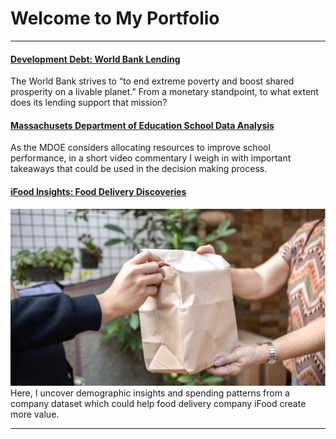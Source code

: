 # Welcome to My Portfolio

---
#### [Development Debt: World Bank Lending](/Development_Debt.md)
The World Bank strives to “to end extreme poverty and boost shared prosperity on a livable planet.” From a monetary standpoint, to what extent does its lending support that mission?

#### [Massachusets Department of Education School Data Analysis](https://www.loom.com/share/5d62042f3bea4c45a93823e52d1ea7a0)
As the MDOE considers allocating resources to improve school performance, in a short video commentary I weigh in with important takeaways that could be used in the decision making process.

#### [iFood Insights: Food Delivery Discoveries](/iFood_Insights.md)
<img src="images/iFood Insights.png?raw=true"/>
Here, I uncover demographic insights and spending patterns from a company dataset which could help food delivery company iFood create more value.

---




